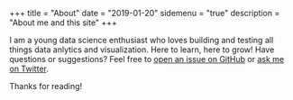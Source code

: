 +++
title = "About"
date = "2019-01-20"
sidemenu = "true"
description = "About me and this site"
+++

I am a young data science enthusiast who loves building and testing all things data anlytics and visualization. Here to learn, here to grow!
Have questions or suggestions? Feel free to [open an issue on GitHub](https://github.com/CarlvinJerry/CarlvinJerry.github.io/issues/new) or [ask me on Twitter](https://twitter.com/Ctrl_Shft_Del).

Thanks for reading!
